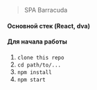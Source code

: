 > SPA Barracuda

#### Основной стек (React, dva)

#### Для начала работы

1. ```clone this repo```
2. ```cd path/to/...```
4. ```npm install```
6. ```npm start```
